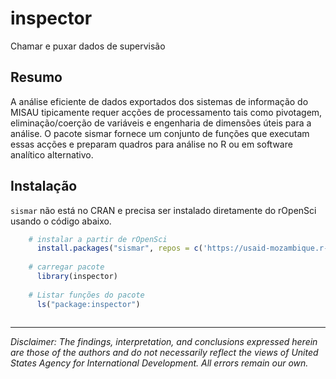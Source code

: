 # inspector

Chamar e puxar dados de supervisão

<!-- badges: start -->
<!-- badges: end -->

## Resumo

A análise eficiente de dados exportados dos sistemas de informação do MISAU tipicamente requer acções de processamento tais como pivotagem, eliminação/coerção de variáveis e engenharia de dimensões úteis para a análise. O pacote sismar fornece um conjunto de funções que executam essas acções e preparam quadros para análise no R ou em software analítico alternativo.


## Instalação

`sismar` não está no CRAN e precisa ser instalado diretamente do rOpenSci usando o código abaixo.

``` r
    # instalar a partir de rOpenSci
      install.packages("sismar", repos = c('https://usaid-mozambique.r-universe.dev', 'https://cloud.r-project.org'))
    
    # carregar pacote
      library(inspector)
      
    # Listar funções do pacote
      ls("package:inspector")
    
```

---

*Disclaimer: The findings, interpretation, and conclusions expressed herein are those of the authors and do not necessarily reflect the views of United States Agency for International Development. All errors remain our own.*
